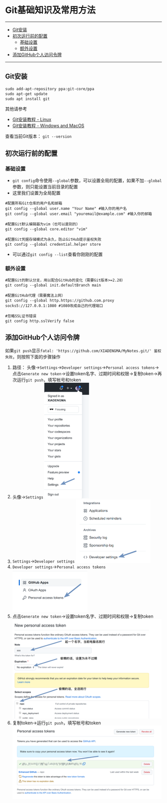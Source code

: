 # Git基础知识及常用方法


---------------------

- [Git安装](#git安装)
- [初次运行前的配置](#初次运行前的配置)
  - [基础设置](#基础设置)
  - [额外设置](#额外设置)
- [添加GitHub个人访问令牌](#添加github个人访问令牌)

-----------------

## Git安装

```text
sudo add-apt-repository ppa:git-core/ppa
sudo apt-get update
sudo apt install git
```

其他请参考
-  [Git安装教程 - Linux](https://git-scm.com/download/linux)
-  [Git安装教程 - Windows and MacOS](https://www.liaoxuefeng.com/wiki/896043488029600/896067074338496)

查看当前Git版本： `git --version`

## 初次运行前的配置

### 基础设置

- `git config`命令使用`--global`参数，可以设置全局的配置，如果不加`--global`参数，则只能设置当前目录的配置
- 这里我们设置为全局配置

```text
#配置所有Git仓库的用户名和邮箱
git config --global user.name "Your Name" #输入你的用户名
git config --global user.email "youremail@example.com" #输入你的邮箱

#配置Git默认编辑器为vim（也可以是别的）
git config --global core.editor "vim"

#配置Git凭据存储模式为永久，防止GitHub提示鉴权失败
git config --global credential.helper store
```

- 可以通过`git config --list`查看你刚刚的配置

### 额外设置

```text
#配置Git的默认分支，用以配合GitHub的变化（需要Git版本>=2.28）
git config --global init.defaultBranch main

#配置GitHub代理（需要魔法上网）
git config --global http.https://github.com.proxy socks5://127.0.0.1:1080 #1080改成自己的代理端口

#忽略SSL证书错误
git config http.sslVerify false
```


## 添加GitHub个人访问令牌

如果`git push`显示`fatal: 'https://github.com/XIADENGMA/MyNotes.git/' 鉴权失败`，则按照下面的步骤操作

1. 路径： 头像->`Settings`->`Developer settings`->`Personal access tokens`->点击`Generate new token`->设置token名字、过期时间和权限->复制token->再次运行`git push`，填写帐号和token
2. 头像->`Settings`
    <img src="/Image/Basic%20Computer%20Knowledge/Git/git_01.png" title="NAME" height="30%" width="30%">
3. `Settings`->`Developer settings`
    <img src="/Image/Basic%20Computer%20Knowledge/Git/git_02.png" title="NAME" height="50%" width="50%">
4. `Developer settings`->`Personal access tokens`
    <img src="/Image/Basic%20Computer%20Knowledge/Git/git_03.png" title="NAME" height="50%" width="50%">
5. 点击`Generate new token`->设置token名字、过期时间和权限->复制token
    <img src="/Image/Basic%20Computer%20Knowledge/Git/git_04.png" title="NAME" height="100%" width="100%">
6. 复制token->运行`git push`，填写帐号和token
    <img src="/Image/Basic%20Computer%20Knowledge/Git/git_05.png" title="NAME" height="100%" width="100%">
